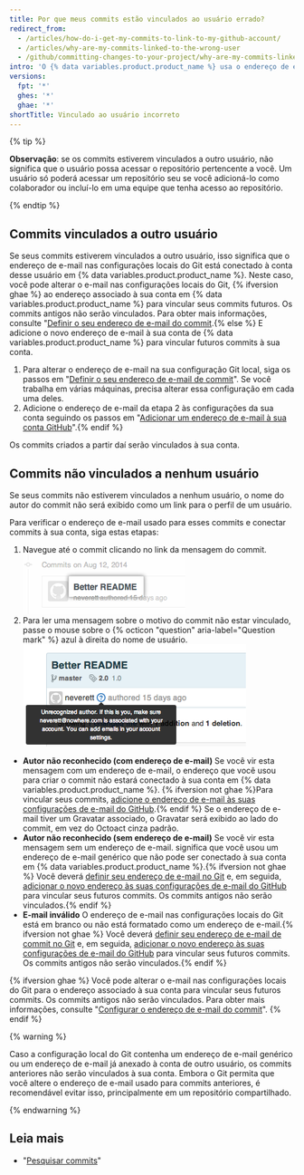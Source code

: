```yaml
---
title: Por que meus commits estão vinculados ao usuário errado?
redirect_from:
  - /articles/how-do-i-get-my-commits-to-link-to-my-github-account/
  - /articles/why-are-my-commits-linked-to-the-wrong-user
  - /github/committing-changes-to-your-project/why-are-my-commits-linked-to-the-wrong-user
intro: 'O {% data variables.product.product_name %} usa o endereço de e-mail no header do commit para vincular o commit a um usuário do GitHub. Se seus commits estão sendo vinculados a outro usuário, ou não vinculados a um usuário, você pode precisar alterar suas configurações locais de configuração do Git, {% ifversion not ghae %}, adicionar um endereço de e-mail nas configurações de e-mail da sua conta ou fazer ambas as coisas{% endif %}.'
versions:
  fpt: '*'
  ghes: '*'
  ghae: '*'
shortTitle: Vinculado ao usuário incorreto
---
```


{% tip %}

**Observação**: se os commits estiverem vinculados a outro usuário, não significa que o usuário possa acessar o repositório pertencente a você. Um usuário só poderá acessar um repositório seu se você adicioná-lo como colaborador ou incluí-lo em uma equipe que tenha acesso ao repositório.

{% endtip %}

## Commits vinculados a outro usuário

Se seus commits estiverem vinculados a outro usuário, isso significa que o endereço de e-mail nas configurações locais do Git está conectado à conta desse usuário em {% data variables.product.product_name %}. Neste caso, você pode alterar o e-mail nas configurações locais do Git, {% ifversion ghae %} ao endereço associado à sua conta em {% data variables.product.product_name %} para vincular seus commits futuros. Os commits antigos não serão vinculados. Para obter mais informações, consulte "[Definir o seu endereço de e-mail do commit](/github/setting-up-and-managing-your-github-user-account/setting-your-commit-email-address#setting-your-commit-email-address-in-git).{% else %} E adicione o novo endereço de e-mail à sua conta de {% data variables.product.product_name %} para vincular futuros commits à sua conta.

1. Para alterar o endereço de e-mail na sua configuração Git local, siga os passos em "[Definir o seu endereço de e-mail de commit](/github/setting-up-and-managing-your-github-user-account/setting-your-commit-email-address#setting-your-commit-email-address-in-git)". Se você trabalha em várias máquinas, precisa alterar essa configuração em cada uma deles.
2. Adicione o endereço de e-mail da etapa 2 às configurações da sua conta seguindo os passos em "[Adicionar um endereço de e-mail à sua conta GitHub](/articles/adding-an-email-address-to-your-github-account)".{% endif %}

Os commits criados a partir daí serão vinculados à sua conta.

## Commits não vinculados a nenhum usuário

Se seus commits não estiverem vinculados a nenhum usuário, o nome do autor do commit não será exibido como um link para o perfil de um usuário.

Para verificar o endereço de e-mail usado para esses commits e conectar commits à sua conta, siga estas etapas:

1. Navegue até o commit clicando no link da mensagem do commit. ![Link da mensagem do commit](/assets/images/help/commits/commit-msg-link.png)
2. Para ler uma mensagem sobre o motivo do commit não estar vinculado, passe o mouse sobre o {% octicon "question" aria-label="Question mark" %} azul à direita do nome de usuário. ![Mensagem do commit exibida ao passar o mouse](/assets/images/help/commits/commit-hover-msg.png)

  - **Autor não reconhecido (com endereço de e-mail)** Se você vir esta mensagem com um endereço de e-mail, o endereço que você usou para criar o commit não estará conectado à sua conta em {% data variables.product.product_name %}. {% ifversion not ghae %}Para vincular seus commits, [adicione o endereço de e-mail às suas configurações de e-mail do GitHub](/articles/adding-an-email-address-to-your-github-account).{% endif %} Se o endereço de e-mail tiver um Gravatar associado, o Gravatar será exibido ao lado do commit, em vez do Octoact cinza padrão.
  - **Autor não reconhecido (sem endereço de e-mail)** Se você vir esta mensagem sem um endereço de e-mail. significa que você usou um endereço de e-mail genérico que não pode ser conectado à sua conta em {% data variables.product.product_name %}.{% ifversion not ghae %} Você deverá [definir seu endereço de e-mail no Git](/articles/setting-your-commit-email-address) e, em seguida, [adicionar o novo endereço às suas configurações de e-mail do GitHub](/articles/adding-an-email-address-to-your-github-account) para vincular seus futuros commits. Os commits antigos não serão vinculados.{% endif %}
  - **E-mail inválido** O endereço de e-mail nas configurações locais do Git está em branco ou não está formatado como um endereço de e-mail.{% ifversion not ghae %} Você deverá [definir seu endereço de e-mail de commit no Git](/articles/setting-your-commit-email-address) e, em seguida, [adicionar o novo endereço às suas configurações de e-mail do GitHub](/articles/adding-an-email-address-to-your-github-account) para vincular seus futuros commits. Os commits antigos não serão vinculados.{% endif %}

{% ifversion ghae %}
Você pode alterar o e-mail nas configurações locais do Git para o endereço associado à sua conta para vincular seus futuros commits. Os commits antigos não serão vinculados. Para obter mais informações, consulte "[Configurar o endereço de e-mail do commit](/github/setting-up-and-managing-your-github-user-account/setting-your-commit-email-address#setting-your-commit-email-address-in-git)".
{% endif %}

{% warning %}

Caso a configuração local do Git contenha um endereço de e-mail genérico ou um endereço de e-mail já anexado à conta de outro usuário, os commits anteriores não serão vinculados à sua conta. Embora o Git permita que você altere o endereço de e-mail usado para commits anteriores, é recomendável evitar isso, principalmente em um repositório compartilhado.

{% endwarning %}

## Leia mais

* "[Pesquisar commits](/search-github/searching-on-github/searching-commits)"
